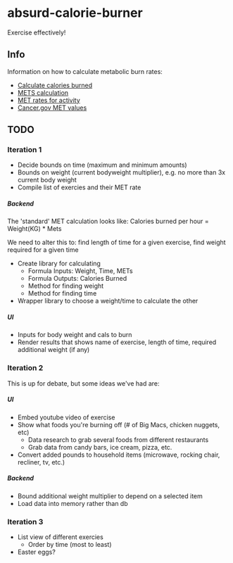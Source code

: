 absurd-calorie-burner
=====================

Exercise effectively!

Info
----

Information on how to calculate metabolic burn rates:  
* [Calculate calories burned](http://www.livestrong.com/article/18303-calculate-calories-burned/)
* [METS calculation](http://www.my-calorie-counter.com/mets_calculation.asp)
* [MET rates for activity](https://sites.google.com/site/compendiumofphysicalactivities/home)
* [Cancer.gov MET values](http://appliedresearch.cancer.gov/atus-met/met.php)

TODO
----

### Iteration 1

* Decide bounds on time (maximum and minimum amounts)
* Bounds on weight (current bodyweight multiplier), e.g. no more than 3x current body weight
* Compile list of exercies and their MET rate

##### Backend
The 'standard' MET calculation looks like:
      Calories burned per hour = Weight(KG) * Mets

We need to alter this to: find length of time for a given exercise, find weight required for a given time

* Create library for calculating
  * Formula Inputs: Weight, Time, METs
  * Formula Outputs: Calories Burned
  * Method for finding weight
  * Method for finding time
* Wrapper library to choose a weight/time to calculate the other

##### UI
* Inputs for body weight and cals to burn
* Render results that shows name of exercise, length of time, required additional weight (if any)


### Iteration 2
This is up for debate, but some ideas we've had are:

##### UI
* Embed youtube video of exercise
* Show what foods you're burning off (# of Big Macs, chicken nuggets, etc)
  * Data research to grab several foods from different restaurants
  * Grab data from candy bars, ice cream, pizza, etc.
* Convert added pounds to household items (microwave, rocking chair, recliner, tv, etc.)

##### Backend
* Bound additional weight multiplier to depend on a selected item
* Load data into memory rather than db

### Iteration 3
* List view of different exercies
  * Order by time (most to least)
* Easter eggs?
